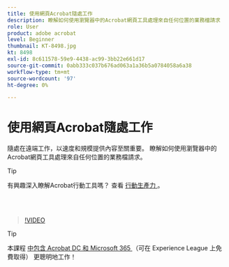 ```yaml
---
title: 使用網頁Acrobat隨處工作
description: 瞭解如何使用瀏覽器中的Acrobat網頁工具處理來自任何位置的業務檔請求
role: User
product: adobe acrobat
level: Beginner
thumbnail: KT-8498.jpg
kt: 8498
exl-id: 8c611578-59e9-4438-ac99-3bb22e661d17
source-git-commit: 0abb333c037b676ad063a1a36b5a0784058a6a38
workflow-type: tm+mt
source-wordcount: '97'
ht-degree: 0%

---
```


# 使用網頁Acrobat隨處工作

隨處在遠端工作，以速度和規模提供內容至關重要。 瞭解如何使用瀏覽器中的Acrobat網頁工具處理來自任何位置的業務檔請求。

>[!TIP]
>
>有興趣深入瞭解Acrobat行動工具嗎？ 查看 [ 行動生產力 ](productivity.md) 。

<br> 

>[!VIDEO](https://video.tv.adobe.com/v/337436?hidetitle=true)

>[!TIP]
>
>本課程 [ 中包含 Acrobat DC 和 Microsoft 365 ](https://experienceleague.adobe.com/?recommended=Acrobat-U-1-2021.microsoft365) （可在 Experience League 上免費取得） 更聰明地工作！
